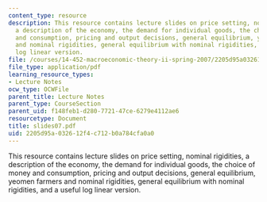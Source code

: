 ```yaml
---
content_type: resource
description: This resource contains lecture slides on price setting, nominal rigidities,
  a description of the economy, the demand for individual goods, the choice of money
  and consumption, pricing and output decisions, general equilibrium, yeomen farmers
  and nominal rigidities, general equilibrium with nominal rigidities, and a useful
  log linear version.
file: /courses/14-452-macroeconomic-theory-ii-spring-2007/2205d95a032612f4c712b0a784cfa0a0_slides07.pdf
file_type: application/pdf
learning_resource_types:
- Lecture Notes
ocw_type: OCWFile
parent_title: Lecture Notes
parent_type: CourseSection
parent_uid: f148feb1-d280-7721-47ce-6279e4112ae6
resourcetype: Document
title: slides07.pdf
uid: 2205d95a-0326-12f4-c712-b0a784cfa0a0
---
```

This resource contains lecture slides on price setting, nominal rigidities, a description of the economy, the demand for individual goods, the choice of money and consumption, pricing and output decisions, general equilibrium, yeomen farmers and nominal rigidities, general equilibrium with nominal rigidities, and a useful log linear version.

